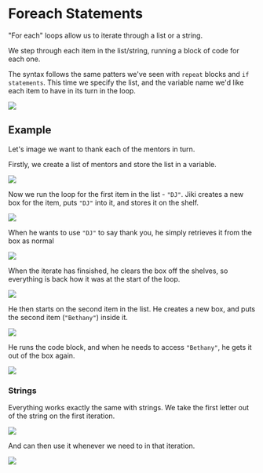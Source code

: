 # Foreach Statements

"For each" loops allow us to iterate through a list or a string.

We step through each item in the list/string, running a block of code for each one.

The syntax follows the same patters we've seen with `repeat` blocks and `if statements`.
This time we specify the list, and the variable name we'd like each item to have in its turn in the loop.

<img src="https://assets.exercism.org/bootcamp/diagrams/foreach-syntax.png" class="diagram"/>

## Example

Let's image we want to thank each of the mentors in turn.

Firstly, we create a list of mentors and store the list in a variable.

<img src="https://assets.exercism.org/bootcamp/diagrams/foreach-set-mentors.png" class="diagram"/>

Now we run the loop for the first item in the list - `"DJ"`.
Jiki creates a new box for the item, puts `"DJ"` into it, and stores it on the shelf.

<img src="https://assets.exercism.org/bootcamp/diagrams/foreach-step-1-1.png" class="diagram"/>

When he wants to use `"DJ"` to say thank you, he simply retrieves it from the box as normal

<img src="https://assets.exercism.org/bootcamp/diagrams/foreach-step-1-2.png" class="diagram"/>

When the iterate has finsished, he clears the box off the shelves, so everything is back how it was at the start of the loop.

<img src="https://assets.exercism.org/bootcamp/diagrams/foreach-step-1-3.png" class="diagram"/>

He then starts on the second item in the list.
He creates a new box, and puts the second item (`"Bethany"`) inside it.

<img src="https://assets.exercism.org/bootcamp/diagrams/foreach-step-2-1.png" class="diagram"/>

He runs the code block, and when he needs to access `"Bethany"`, he gets it out of the box again.

<img src="https://assets.exercism.org/bootcamp/diagrams/foreach-step-2-2.png" class="diagram"/>

### Strings

Everything works exactly the same with strings.
We take the first letter out of the string on the first iteration.

<img src="https://assets.exercism.org/bootcamp/diagrams/foreach-strings-1.png" class="diagram"/>

And can then use it whenever we need to in that iteration.

<img src="https://assets.exercism.org/bootcamp/diagrams/foreach-strings-2.png" class="diagram"/>
